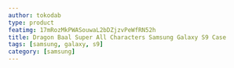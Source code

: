 ```yaml
---
author: tokodab
type: product
featimg: 17mRozMkPWASouwaL2bDZjzvPeWfRN52h
title: Dragon Baal Super All Characters Samsung Galaxy S9 Case
tags: [samsung, galaxy, s9]
category: [samsung]
---
```

